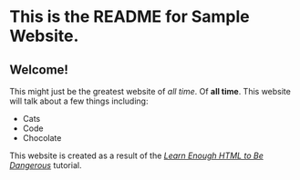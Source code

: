 This is the README for Sample Website.
======================================
Welcome!
--------
This might just be the greatest website of *all time*. Of **all time**.
This website will talk about a few things including:

+ Cats
+ Code
+ Chocolate

This website is created as a result of the [*Learn Enough HTML to Be Dangerous*](https://www.learnenough.com/html-tutorial) tutorial.
